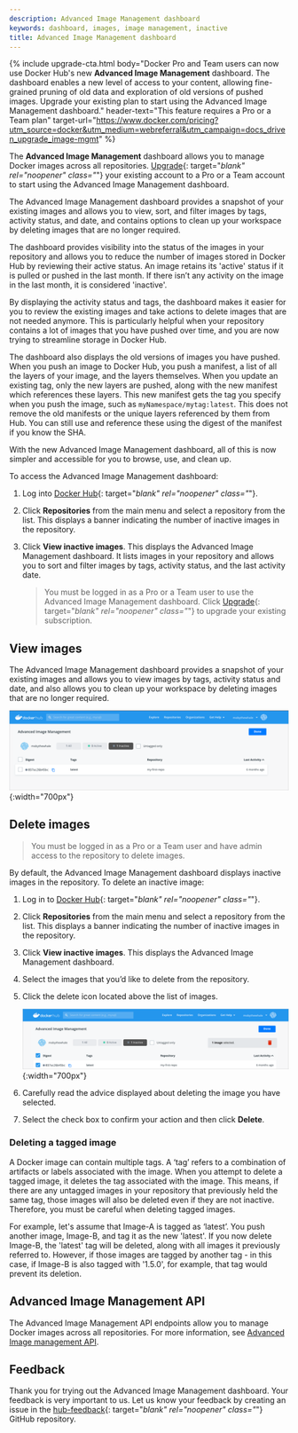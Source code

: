 ```yaml
---
description: Advanced Image Management dashboard
keywords: dashboard, images, image management, inactive
title: Advanced Image Management dashboard
---
```


{% include upgrade-cta.html
  body="Docker Pro and Team users can now use Docker Hub's new **Advanced Image Management** dashboard. The dashboard enables a new level of access to your content, allowing fine-grained pruning of old data and exploration of old versions of pushed images. Upgrade your existing plan to start using the Advanced Image Management dashboard."
  header-text="This feature requires a Pro or a Team plan"
  target-url="https://www.docker.com/pricing?utm_source=docker&utm_medium=webreferral&utm_campaign=docs_driven_upgrade_image-mgmt"
%}

The **Advanced Image Management** dashboard allows you to manage Docker images across all repositories. [Upgrade](https://www.docker.com/pricing?utm_source=docker&utm_medium=webreferral&utm_campaign=docs_driven_upgrade){: target="_blank" rel="noopener" class="_"} your existing account to a Pro or a Team account to start using the Advanced Image Management dashboard.

The Advanced Image Management dashboard provides a snapshot of your existing images and allows you to view, sort, and filter images by tags, activity status, and date, and contains options to clean up your workspace by deleting images that are no longer required.

The dashboard provides visibility into the status of the images in your repository and allows you to reduce the number of images stored in Docker Hub by reviewing their active status. An image retains its 'active' status if it is pulled or pushed in the last month. If there isn’t any activity on the image in the last month, it is considered 'inactive'.

By displaying the activity status and tags, the dashboard makes it easier for you to review the existing images and take actions to delete images that are not needed anymore. This is particularly helpful when your repository contains a lot of images that you have pushed over time, and you are now trying to streamline storage in Docker Hub.

The dashboard also displays the old versions of images you have pushed. When you push an image to Docker Hub, you push a manifest, a list of all the layers of your image, and the layers themselves. When you update an existing tag, only the new layers are pushed, along with the new manifest which references these layers. This new manifest gets the tag you specify when you push the image, such as `myNamespace/mytag:latest`. This does not remove the old manifests or the unique layers referenced by them from Hub. You can still use and reference these using the digest of the manifest if you know the SHA.

With the new Advanced Image Management dashboard, all of this is now simpler and accessible for you to browse, use, and clean up.

To access the  Advanced Image Management dashboard:

1. Log into [Docker Hub](https://hub.docker.com){: target="_blank" rel="noopener" class="_"}.
2. Click **Repositories** from the main menu and select a repository from the list. This displays a banner indicating the number of inactive images in the repository.
3. Click **View inactive images**. This displays the Advanced Image Management dashboard. It lists images in your repository and allows you to sort and filter images by tags, activity status, and the last activity date.

    > You must be logged in as a Pro or a Team user to use the Advanced Image Management dashboard. Click [Upgrade](https://www.docker.com/pricing?utm_source=docker&utm_medium=webreferral&utm_campaign=docs_driven_upgrade){: target="_blank" rel="noopener" class="_"} to upgrade your existing subscription.

## View images

The Advanced Image Management dashboard provides a snapshot of your existing images and allows you to view images by tags, activity status and date, and also allows you to clean up your workspace by deleting images that are no longer required.

![Advanced image management dashboard](images/image-management-dashboard.png){:width="700px"}

## Delete images

> You must be logged in as a Pro or a Team user and have admin access to the repository to delete images.

By default, the Advanced Image Management dashboard displays inactive images in the repository. To delete an inactive image:

1. Log in to [Docker Hub](https://hub.docker.com){: target="_blank" rel="noopener" class="_"}.
2. Click **Repositories** from the main menu and select a repository from the list. This displays a banner indicating the number of inactive images in the repository.
3. Click **View inactive images**. This displays the Advanced Image Management dashboard.
4. Select the images that you’d like to delete from the repository.
5. Click the delete icon located above the list of images.

    ![Advanced image management dashboard](images/dashboard-delete-image.png){:width="700px"}

6. Carefully read the advice displayed about deleting the image you have selected.
7. Select the check box to confirm your action and then click **Delete**.

### Deleting a tagged image

A Docker image can contain multiple tags. A ‘tag’ refers to a combination of artifacts or labels associated with the image. When you attempt to delete a tagged image, it deletes the tag associated with the image. This means, if there are any untagged images in your repository that previously held the same tag, those images will also be deleted even if they are not inactive. Therefore, you must be careful when deleting tagged images.

For example, let's assume that Image-A is tagged as ‘latest’. You push another image, Image-B, and tag it as the new 'latest'. If you now delete Image-B, the 'latest' tag will be deleted, along with all images it previously referred to. However, if those images are tagged by another tag - in this case, if Image-B is also tagged with '1.5.0', for example, that tag would prevent its deletion.

## Advanced Image Management API

The Advanced Image Management API endpoints allow you to manage Docker images across all repositories. For more information, see [Advanced Image management API](../api/latest/).

## Feedback

Thank you for trying out the Advanced Image Management dashboard. Your feedback is very important to us. Let us know your feedback by creating an issue in the [hub-feedback](https://github.com/docker/hub-feedback/issues){: target="_blank" rel="noopener" class="_"} GitHub repository.
